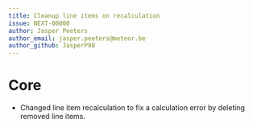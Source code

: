 ```yaml
---
title: Cleanup line items on recalculation
issue: NEXT-00000
author: Jasper Peeters
author_email: jasper.peeters@meteor.be
author_github: JasperP98
---
```


# Core

* Changed line item recalculation to fix a calculation error by deleting removed line items.
